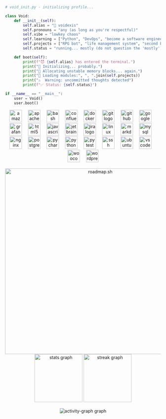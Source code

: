 ```python
# void_init.py - initializing profile...

class Void:
    def __init__(self):
        self.alias = "🤖 voidexis"
        self.pronouns = "any (as long as you're respectful)"
        self.vibe = "lowkey chaos"
        self.learning = ["Python", "DevOps", "become a software engineer (or survive)"]
        self.projects = ["RPG bot", "life management system", "second brain", "whatever the universe decides"]
        self.status = "running... mostly (do not question the 'mostly')"

    def boot(self):
        print(f"😈 {self.alias} has entered the terminal.")
        print("🔧 Initializing... probably.")
        print("🧠 Allocating unstable memory blocks... again.")
        print("📂 Loading modules:", ", ".join(self.projects))
        print("⚠️  Warning: uncommitted thoughts detected")
        print(f"✅ Status: {self.status}")

if __name__ == "__main__":
    user = Void()
    user.boot()
```

<div align="center">
  <img src="https://cdn.simpleicons.org/amazonwebservices/FF9900" height="40" alt="amazonwebservices logo" />
  <img width="12" />
  <img src="https://cdn.jsdelivr.net/gh/devicons/devicon/icons/apache/apache-original.svg" height="40" alt="apache logo" />
  <img width="12" />
  <img src="https://cdn.jsdelivr.net/gh/devicons/devicon/icons/bash/bash-original.svg" height="40" alt="bash logo" />
  <img width="12" />
  <img src="https://cdn.jsdelivr.net/gh/devicons/devicon/icons/confluence/confluence-original.svg" height="40" alt="confluence logo" />
  <img width="12" />
  <img src="https://cdn.jsdelivr.net/gh/devicons/devicon/icons/docker/docker-original.svg" height="40" alt="docker logo" />
  <img width="12" />
  <img src="https://cdn.jsdelivr.net/gh/devicons/devicon/icons/git/git-original.svg" height="40" alt="git logo" />
  <img width="12" />
  <img src="https://cdn.jsdelivr.net/gh/devicons/devicon/icons/github/github-original.svg" height="40" alt="github logo" />
  <img width="12" />
  <img src="https://cdn.jsdelivr.net/gh/devicons/devicon/icons/googlecloud/googlecloud-original.svg" height="40" alt="googlecloud logo" />
  <img width="12" />
  <img src="https://cdn.jsdelivr.net/gh/devicons/devicon/icons/grafana/grafana-original.svg" height="40" alt="grafana logo" />
  <img width="12" />
  <img src="https://cdn.jsdelivr.net/gh/devicons/devicon/icons/html5/html5-original.svg" height="40" alt="html5 logo" />
  <img width="12" />
  <img src="https://cdn.jsdelivr.net/gh/devicons/devicon/icons/javascript/javascript-original.svg" height="40" alt="javascript logo" />
  <img width="12" />
  <img src="https://cdn.jsdelivr.net/gh/devicons/devicon/icons/jetbrains/jetbrains-original.svg" height="40" alt="jetbrains logo" />
  <img width="12" />
  <img src="https://cdn.jsdelivr.net/gh/devicons/devicon/icons/jira/jira-original.svg" height="40" alt="jira logo" />
  <img width="12" />
  <img src="https://cdn.jsdelivr.net/gh/devicons/devicon/icons/linux/linux-original.svg" height="40" alt="linux logo" />
  <img width="12" />
  <img src="https://cdn.jsdelivr.net/gh/devicons/devicon/icons/markdown/markdown-original.svg" height="40" alt="markdown logo" />
  <img width="12" />
  <img src="https://cdn.jsdelivr.net/gh/devicons/devicon/icons/mysql/mysql-original.svg" height="40" alt="mysql logo" />
  <img width="12" />
  <img src="https://cdn.jsdelivr.net/gh/devicons/devicon/icons/nginx/nginx-original.svg" height="40" alt="nginx logo" />
  <img width="12" />
  <img src="https://cdn.jsdelivr.net/gh/devicons/devicon/icons/postgresql/postgresql-original.svg" height="40" alt="postgresql logo" />
  <img width="12" />
  <img src="https://cdn.jsdelivr.net/gh/devicons/devicon/icons/pycharm/pycharm-original.svg" height="40" alt="pycharm logo" />
  <img width="12" />
  <img src="https://cdn.jsdelivr.net/gh/devicons/devicon/icons/python/python-original.svg" height="40" alt="python logo" />
  <img width="12" />
  <img src="https://cdn.jsdelivr.net/gh/devicons/devicon/icons/pytest/pytest-original.svg" height="40" alt="pytest logo" />
  <img width="12" />
  <img src="https://cdn.jsdelivr.net/gh/devicons/devicon/icons/ssh/ssh-original.svg" height="40" alt="ssh logo" />
  <img width="12" />
  <img src="https://cdn.jsdelivr.net/gh/devicons/devicon/icons/ubuntu/ubuntu-plain.svg" height="40" alt="ubuntu logo" />
  <img width="12" />
  <img src="https://cdn.jsdelivr.net/gh/devicons/devicon/icons/vscode/vscode-original.svg" height="40" alt="vscode logo" />
  <img width="12" />
  <img src="https://cdn.jsdelivr.net/gh/devicons/devicon/icons/woocommerce/woocommerce-original.svg" height="40" alt="woocommerce logo" />
  <img width="12" />
  <img src="https://cdn.jsdelivr.net/gh/devicons/devicon/icons/wordpress/wordpress-original.svg" height="40" alt="wordpress logo" />
</div>

<br>

<div align="center">
  <a href="https://roadmap.sh">
    <img 
      src="https://roadmap.sh/card/wide/6833f1accf080f2a32e46dcc?variant=dark&roadmaps=git-github%2Cpython" 
      alt="roadmap.sh"
      width="600"
    />
  </a>
</div>

<div align="center">
  <img src="https://github-readme-stats.vercel.app/api?username=voidexis&hide_title=true&hide_rank=false&show_icons=true&include_all_commits=true&count_private=true&disable_animations=false&theme=radical&locale=en&hide_border=true&order=1" height="155" alt="stats graph" />
  <img src="https://streak-stats.demolab.com?user=voidexis&locale=en&mode=daily&theme=radical&hide_border=true&border_radius=5&order=3" height="155" alt="streak graph" />
</div>

<br clear="both">

<div align="center">
  <img src="https://github-readme-activity-graph.vercel.app/graph?username=voidexis&radius=16&theme=redical&area=false&order=5&hide_border=true&hide_title=true" alt="activity-graph graph" />
</div>
